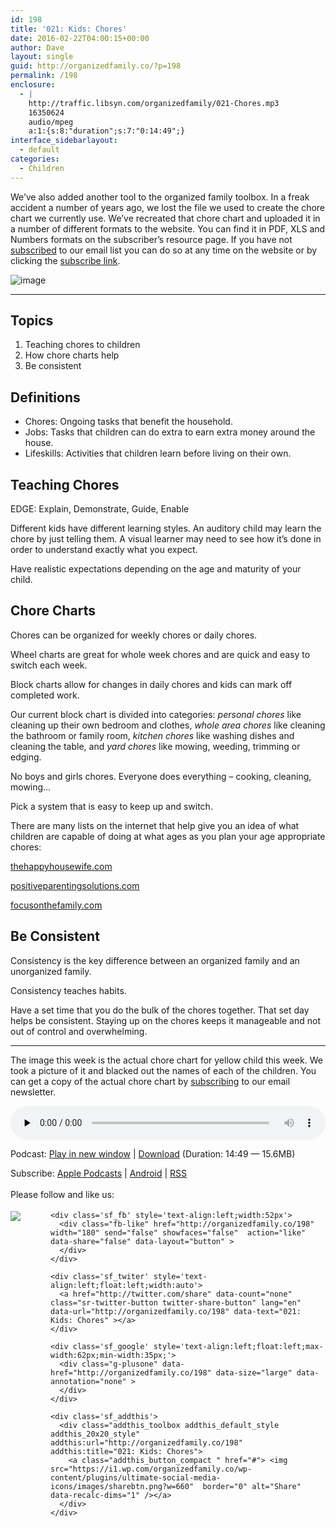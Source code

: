 ```yaml
---
id: 198
title: '021: Kids: Chores'
date: 2016-02-22T04:00:15+00:00
author: Dave
layout: single
guid: http://organizedfamily.co/?p=198
permalink: /198
enclosure:
  - |
    http://traffic.libsyn.com/organizedfamily/021-Chores.mp3
    16350624
    audio/mpeg
    a:1:{s:8:"duration";s:7:"0:14:49";}
interface_sidebarlayout:
  - default
categories:
  - Children
---
```

We&#8217;ve also added another tool to the organized family toolbox. In a freak accident a number of years ago, we lost the file we used to create the chore chart we currently use. We&#8217;ve recreated that chore chart and uploaded it in a number of different formats to the website. You can find it in PDF, XLS and Numbers formats on the subscriber&#8217;s resource page. If you have not [subscribed](http://eepurl.com/bNEDMr) to our email list you can do so at any time on the website or by clicking the [subscribe link](http://eepurl.com/bNEDMr).

<img src="https://i0.wp.com/organizedfamily.co/wp-content/uploads/2016/02/chore_chart_resized.png?w=660" alt="image" data-recalc-dims="1" /> 

* * *

## Topics

  1. Teaching chores to children
  2. How chore charts help 
  3. Be consistent

## Definitions

  * Chores: Ongoing tasks that benefit the household.
  * Jobs: Tasks that children can do extra to earn extra money around the house.
  * Lifeskills: Activities that children learn before living on their own.

## Teaching Chores

EDGE: Explain, Demonstrate, Guide, Enable

Different kids have different learning styles. An auditory child may learn the chore by just telling them. A visual learner may need to see how it&#8217;s done in order to understand exactly what you expect.

Have realistic expectations depending on the age and maturity of your child.

## Chore Charts

Chores can be organized for weekly chores or daily chores.

Wheel charts are great for whole week chores and are quick and easy to switch each week.

Block charts allow for changes in daily chores and kids can mark off completed work.

Our current block chart is divided into categories: _personal chores_ like cleaning up their own bedroom and clothes, _whole area chores_ like cleaning the bathroom or family room, _kitchen chores_ like washing dishes and cleaning the table, and _yard chores_ like mowing, weeding, trimming or edging.

No boys and girls chores. Everyone does everything &#8211; cooking, cleaning, mowing&#8230;

Pick a system that is easy to keep up and switch.

There are many lists on the internet that help give you an idea of what children are capable of doing at what ages as you plan your age appropriate chores:

[thehappyhousewife.com](http://thehappyhousewife.com/home-management/files/2012/07/age-appropriate-chores-for-kids-1.pdf)

[positiveparentingsolutions.com](http://www.positiveparentingsolutions.com/wp-content/graphics/Jobs_for_Kids.pdf)

[focusonthefamily.com](http://www.focusonthefamily.com/parenting/parenting-challenges/motivating-kids-to-clean-up/age-appropriate-chores)

## Be Consistent

Consistency is the key difference between an organized family and an unorganized family.

Consistency teaches habits.

Have a set time that you do the bulk of the chores together. That set day helps be consistent. Staying up on the chores keeps it manageable and not out of control and overwhelming.

* * *

The image this week is the actual chore chart for yellow child this week. We took a picture of it and blacked out the names of each of the children. You can get a copy of the actual chore chart by [subscribing](http://eepurl.com/bNEDMr) to our email newsletter.

<div class="powerpress_player" id="powerpress_player_5343">
  <audio class="wp-audio-shortcode" id="audio-198-23" preload="none" style="width: 100%;" controls="controls"><source type="audio/mpeg" src="http://traffic.libsyn.com/organizedfamily/021-Chores.mp3?_=23" /><a href="http://traffic.libsyn.com/organizedfamily/021-Chores.mp3">http://traffic.libsyn.com/organizedfamily/021-Chores.mp3</a></audio>
</div>

<p class="powerpress_links powerpress_links_mp3">
  Podcast: <a href="http://traffic.libsyn.com/organizedfamily/021-Chores.mp3" class="powerpress_link_pinw" target="_blank" title="Play in new window" onclick="return powerpress_pinw('http://organizedfamily.co/?powerpress_pinw=198-podcast');" rel="nofollow">Play in new window</a> | <a href="http://traffic.libsyn.com/organizedfamily/021-Chores.mp3" class="powerpress_link_d" title="Download" rel="nofollow" download="021-Chores.mp3">Download</a> (Duration: 14:49 &#8212; 15.6MB)
</p>

<p class="powerpress_links powerpress_subscribe_links">
  Subscribe: <a href="https://itunes.apple.com/us/podcast/organized-family/id1047979605?mt=2&ls=1#episodeGuid=http%3A%2F%2Forganizedfamily.co%2F%3Fp%3D198" class="powerpress_link_subscribe powerpress_link_subscribe_itunes" title="Subscribe on Apple Podcasts" rel="nofollow">Apple Podcasts</a> | <a href="http://subscribeonandroid.com/organizedfamily.co/feed/podcast" class="powerpress_link_subscribe powerpress_link_subscribe_android" title="Subscribe on Android" rel="nofollow">Android</a> | <a href="http://organizedfamily.co/feed/podcast" class="powerpress_link_subscribe powerpress_link_subscribe_rss" title="Subscribe via RSS" rel="nofollow">RSS</a>
</p>

<div class='sfsi_Sicons' style='width: 100%; display: inline-block; vertical-align: middle; text-align:left'>
  <div style='margin:0px 8px 0px 0px; line-height: 24px'>
    <span>Please follow and like us:</span>
  </div>
  
  <div class='sfsi_socialwpr'>
    <div class='sf_subscrbe' style='text-align:left;float:left;width:64px'>
      <a href="http://www.specificfeeds.com/widget/emailsubscribe/MTc5ODgx/OA==/" target="_blank"><img src="https://i2.wp.com/organizedfamily.co/wp-content/plugins/ultimate-social-media-icons/images/follow_subscribe.png?w=660" data-recalc-dims="1" /></a>
    </div>
    
    <div class='sf_fb' style='text-align:left;width:52px'>
      <div class="fb-like" href="http://organizedfamily.co/198" width="180" send="false" showfaces="false"  action="like" data-share="false" data-layout="button" >
      </div>
    </div>
    
    <div class='sf_twiter' style='text-align:left;float:left;width:auto'>
      <a href="http://twitter.com/share" data-count="none" class="sr-twitter-button twitter-share-button" lang="en" data-url="http://organizedfamily.co/198" data-text="021: Kids: Chores" ></a>
    </div>
    
    <div class='sf_google' style='text-align:left;float:left;max-width:62px;min-width:35px;'>
      <div class="g-plusone" data-href="http://organizedfamily.co/198" data-size="large" data-annotation="none" >
      </div>
    </div>
    
    <div class='sf_addthis'>
      <div class="addthis_toolbox addthis_default_style addthis_20x20_style" addthis:url="http://organizedfamily.co/198" addthis:title="021: Kids: Chores">
        <a class="addthis_button_compact " href="#"> <img src="https://i1.wp.com/organizedfamily.co/wp-content/plugins/ultimate-social-media-icons/images/sharebtn.png?w=660"  border="0" alt="Share" data-recalc-dims="1" /></a>
      </div>
    </div>
  </div>
</div>